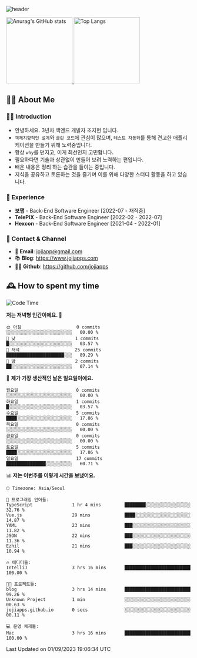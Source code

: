 ![header](https://capsule-render.vercel.app/api?type=transparent&fontColor=6b32af&height=200&text=Back-End%20Developer&fontSize=60)

<a href="#">
  <img height="180px" src="https://github-readme-stats.vercel.app/api?username=jojiapps&show_icons=true&theme=midnight-purple&locale=kr" alt="Anurag's GitHub stats"/>
</a>

<a href="#">
  <img height="180px" src="https://github-readme-stats.vercel.app/api/top-langs/?username=jojiapps&theme=midnight-purple&layout=compact&locale=kr" alt="Top Langs"/>
</a>

## 💁‍♂️ About Me

### 🙇‍♂️ Introduction

- 안녕하세요. 3년차 백엔드 개발자 조지헌 입니다.
- `객체지향적인 설계`와 `클린 코드`에 관심이 많으며, `테스트 자동화`를 통해 견고한 애플리케이션을 만들기 위해 노력중입니다.
- 항상 `why`를 던지고, 이게 최선인지 고민합니다.
- 필요하다면 기술과 상관없이 만들어 보려 노력하는 편입니다.
- 배운 내용은 정리 하는 습관을 들이는 중입니다.
- 지식을 공유하고 토론하는 것을 즐기며 이를 위해 다양한 스터디 활동을 하고 있습니다.

### 💼 Experience

- **보맵** - Back-End Software Engineer [2022-07 - 재직중]
- **TelePIX** - Back-End Software Engineer [2022-02 - 2022-07]
- **Hexcon** - Back-End Software Engineer [2021-04 - 2022-01]

### 🤝 Contact & Channel

- 📧 **Email**: jojiapp@gmail.com
- 📚 **Blog**: https://www.jojiapps.com
- 👨‍💻 **Github**: https://github.com/jojiapps

## 🕰 How to spent my time
<!--START_SECTION:waka-->
![Code Time](http://img.shields.io/badge/Code%20Time-561%20hrs%2021%20mins-blue)

**저는 저녁형 인간이에요. 🦉** 

```text
🌞 아침                     0 commits           ░░░░░░░░░░░░░░░░░░░░░░░░░   00.00 % 
🌆 낮　                     1 commits           █░░░░░░░░░░░░░░░░░░░░░░░░   03.57 % 
🌃 저녁                     25 commits          ██████████████████████░░░   89.29 % 
🌙 밤　                     2 commits           ██░░░░░░░░░░░░░░░░░░░░░░░   07.14 % 
```
📅 **제가 가장 생산적인 날은 일요일이에요.** 

```text
월요일                      0 commits           ░░░░░░░░░░░░░░░░░░░░░░░░░   00.00 % 
화요일                      1 commits           █░░░░░░░░░░░░░░░░░░░░░░░░   03.57 % 
수요일                      5 commits           ████░░░░░░░░░░░░░░░░░░░░░   17.86 % 
목요일                      0 commits           ░░░░░░░░░░░░░░░░░░░░░░░░░   00.00 % 
금요일                      0 commits           ░░░░░░░░░░░░░░░░░░░░░░░░░   00.00 % 
토요일                      5 commits           ████░░░░░░░░░░░░░░░░░░░░░   17.86 % 
일요일                      17 commits          ███████████████░░░░░░░░░░   60.71 % 
```


📊 **저는 이번주를 이렇게 시간을 보냈어요.** 

```text
🕑︎ Timezone: Asia/Seoul

💬 프로그래밍 언어들: 
TypeScript               1 hr 4 mins         ████████░░░░░░░░░░░░░░░░░   32.76 % 
Vue.js                   29 mins             ████░░░░░░░░░░░░░░░░░░░░░   14.87 % 
YAML                     23 mins             ███░░░░░░░░░░░░░░░░░░░░░░   11.82 % 
JSON                     22 mins             ███░░░░░░░░░░░░░░░░░░░░░░   11.36 % 
Ezhil                    21 mins             ███░░░░░░░░░░░░░░░░░░░░░░   10.94 % 

🔥 에디터들: 
IntelliJ                 3 hrs 16 mins       █████████████████████████   100.00 % 

🐱‍💻 프로젝트들: 
blog                     3 hrs 14 mins       █████████████████████████   99.26 % 
Unknown Project          1 min               ░░░░░░░░░░░░░░░░░░░░░░░░░   00.63 % 
jojiapps.github.io       0 secs              ░░░░░░░░░░░░░░░░░░░░░░░░░   00.11 % 

💻 운영 체제들: 
Mac                      3 hrs 16 mins       █████████████████████████   100.00 % 
```


 Last Updated on 01/09/2023 19:06:34 UTC
<!--END_SECTION:waka-->
